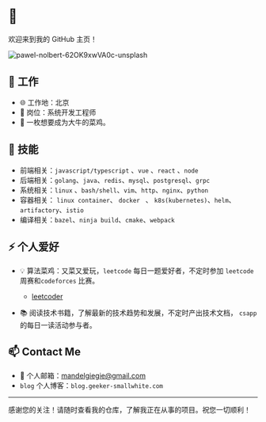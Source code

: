 #  👋

欢迎来到我的 GitHub 主页！

![pawel-nolbert-62OK9xwVA0c-unsplash](./imgs/pawel-nolbert-62OK9xwVA0c-unsplash.jpg)

## 🔭 工作

- 🌐 工作地：北京
- 🔧 岗位：系统开发工程师
- 🚀 一枚想要成为大牛的菜鸡。

## 🌱 技能

- 前端相关：`javascript/typescript` 、`vue` 、`react` 、`node`
- 后端相关：`golang`、`java`、`redis`、`mysql`、`postgresql`、`grpc`
- 系统相关：`linux` 、`bash/shell`、`vim`、`http`、`nginx`、`python`
- 容器相关： `linux container`、 `docker ` 、 `k8s(kubernetes)`、`helm`、`artifactory`、`istio`
- 编译相关：`bazel`、`ninja build`、`cmake`、`webpack`

## ⚡ 个人爱好

-  💡 算法菜鸡：又菜又爱玩，`leetcode` 每日一题爱好者，不定时参加 `leetcode` 周赛和`codeforces` 比赛。
	- [leetcoder](https://leetcode.cn/u/geeker-smallwhite/)

- 📚 阅读技术书籍，了解最新的技术趋势和发展，不定时产出技术文档， `csapp` 的每日一读活动参与者。

## 📫 Contact Me

- 📧 个人邮箱：mandelgiegie@gmail.com
- `blog` 个人博客：`blog.geeker-smallwhite.com`

---
感谢您的关注！请随时查看我的仓库，了解我正在从事的项目。祝您一切顺利！

